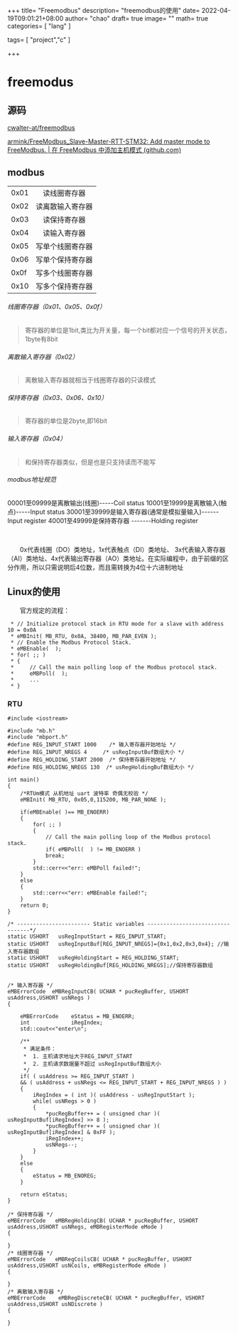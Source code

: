 +++
title= "Freemodbus"
description= "freemodbus的使用"
date= 2022-04-19T09:01:21+08:00
author= "chao"
draft= true
image= "" 
math= true
categories= [
    "lang"
]

tags=  [
    "project","c"
]

+++

# freemodus

## 源码

[cwalter-at/freemodbus](https://github.com/cwalter-at/freemodbus)

[armink/FreeModbus_Slave-Master-RTT-STM32: Add master mode to FreeModbus. | 在 FreeModbus 中添加主机模式 (github.com)](https://github.com/armink/FreeModbus_Slave-Master-RTT-STM32)

## modbus



|      |                  |
| ---- | :--------------: |
| 0x01 |   读线圈寄存器   |
| 0x02 | 读离散输入寄存器 |
| 0x03 |   读保持寄存器   |
| 0x04 |   读输入寄存器   |
| 0x05 | 写单个线圈寄存器 |
| 0x06 | 写单个保持寄存器 |
| 0x0f | 写多个线圈寄存器 |
| 0x10 | 写多个保持寄存器 |

###### 线圈寄存器（0x01、0x05、0x0f）

> 寄存器的单位是1bit,类比为开关量，每一个bit都对应一个信号的开关状态，1byte有8bit

###### 离散输入寄存器（0x02）

> 离散输入寄存器就相当于线圈寄存器的只读模式

###### 保持寄存器（0x03、0x06、0x10）

> 寄存器的单位是2byte,即16bit

###### 输入寄存器（0x04）

> 和保持寄存器类似，但是也是只支持读而不能写

###### modbus地址规范

00001至09999是离散输出(线圈)-----Coil status
10001至19999是离散输入(触点)-----Input status
30001至39999是输入寄存器(通常是模拟量输入)------Input register
40001至49999是保持寄存器 -------Holding register

<br>

&emsp;&emsp;0x代表线圈（DO）类地址，1x代表触点（DI）类地址、 3x代表输入寄存器（AI）类地址、4x代表输出寄存器（AO）类地址。在实际编程中，由于前缀的区分作用，所以只需说明后4位数，而且需转换为4位十六进制地址

## Linux的使用

&emsp;&emsp;官方规定的流程：

~~~
 * // Initialize protocol stack in RTU mode for a slave with address 10 = 0x0A
 * eMBInit( MB_RTU, 0x0A, 38400, MB_PAR_EVEN );
 * // Enable the Modbus Protocol Stack.
 * eMBEnable(  );
 * for( ;; )
 * {
 *     // Call the main polling loop of the Modbus protocol stack.
 *     eMBPoll(  );
 *     ...
 * }
~~~

### RTU

~~~
#include <iostream>

#include "mb.h"
#include "mbport.h"
#define REG_INPUT_START 1000    /* 输入寄存器开始地址 */
#define REG_INPUT_NREGS 4     /* usRegInputBuf数组大小 */
#define REG_HOLDING_START 2000  /* 保持寄存器开始地址 */
#define REG_HOLDING_NREGS 130  /* usRegHoldingBuf数组大小 */

int main()
{
    /*RTUm模式 从机地址 uart 波特率 奇偶无校验 */
    eMBInit( MB_RTU, 0x05,0,115200, MB_PAR_NONE );

    if(eMBEnable( )== MB_ENOERR)
    {  
        for( ;; )
        {
            // Call the main polling loop of the Modbus protocol stack.
            if( eMBPoll(  ) != MB_ENOERR )
            break;
        }
        std::cerr<<"err: eMBPoll failed!";
    }
    else
    {
        std::cerr<<"err: eMBEnable failed!";
    }
    return 0;
}

/* ----------------------- Static variables ---------------------------------*/
static USHORT   usRegInputStart = REG_INPUT_START;
static USHORT   usRegInputBuf[REG_INPUT_NREGS]={0x1,0x2,0x3,0x4}; //输入寄存器数组
static USHORT   usRegHoldingStart = REG_HOLDING_START;
static USHORT   usRegHoldingBuf[REG_HOLDING_NREGS];//保持寄存器数组


/* 输入寄存器 */
eMBErrorCode  eMBRegInputCB( UCHAR * pucRegBuffer, USHORT usAddress,USHORT usNRegs )
{
    
    eMBErrorCode    eStatus = MB_ENOERR;
    int             iRegIndex;
    std::cout<<"enter\n";

    /**
     * 满足条件：
     *  1. 主机请求地址大于REG_INPUT_START
     *  2. 主机请求数据量不超过 usRegInputBuf数组大小
     */
    if( ( usAddress >= REG_INPUT_START )
    && ( usAddress + usNRegs <= REG_INPUT_START + REG_INPUT_NREGS ) )
    {
        iRegIndex = ( int )( usAddress - usRegInputStart );
        while( usNRegs > 0 )
        {
            *pucRegBuffer++ = ( unsigned char )( usRegInputBuf[iRegIndex] >> 8 );
            *pucRegBuffer++ = ( unsigned char )( usRegInputBuf[iRegIndex] & 0xFF );
            iRegIndex++;
            usNRegs--;
        }
    }
    else
    {
        eStatus = MB_ENOREG;
    }

    return eStatus;
}

/* 保持寄存器 */
eMBErrorCode   eMBRegHoldingCB( UCHAR * pucRegBuffer, USHORT usAddress,USHORT usNRegs, eMBRegisterMode eMode )
{

}
/* 线圈寄存器 */
eMBErrorCode   eMBRegCoilsCB( UCHAR * pucRegBuffer, USHORT usAddress,USHORT usNCoils, eMBRegisterMode eMode )
{

}
/* 离散输入寄存器 */
eMBErrorCode    eMBRegDiscreteCB( UCHAR * pucRegBuffer, USHORT usAddress,USHORT usNDiscrete )
{

}

~~~





